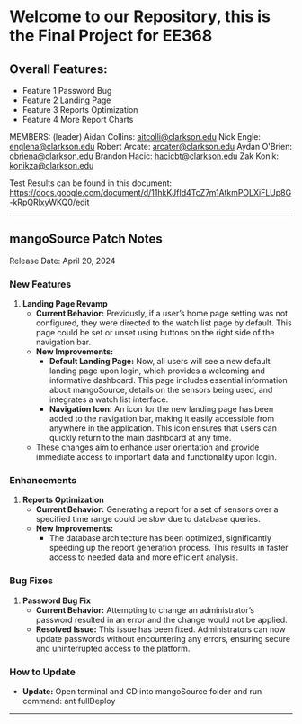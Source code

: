 # Welcome to our Repository, this is the Final Project for EE368 #

## Overall Features: ## 
- Feature 1 Password Bug
- Feature 2 Landing Page
- Feature 3 Reports Optimization
- Feature 4 More Report Charts

MEMBERS:
(leader) Aidan Collins: aitcolli@clarkson.edu 
Nick Engle: englena@clarkson.edu
Robert Arcate: arcater@clarkson.edu
Aydan O'Brien: obriena@clarkson.edu
Brandon Hacic: hacicbt@clarkson.edu
Zak Konik: konikza@clarkson.edu

Test Results can be found in this document:
https://docs.google.com/document/d/11hkKJfId4TcZ7m1AtkmPOLXiFLUp8G-kRpQRlxyWKQ0/edit

------------------------------------------------------------------------------------------------------------------------------------


## mangoSource Patch Notes 

Release Date: April 20, 2024


### New Features

1. **Landing Page Revamp**
   - **Current Behavior:** Previously, if a user’s home page setting was not configured, they were directed to the watch list page by default. This page could be set or unset using buttons on the right side of the navigation bar.
   - **New Improvements:**
     - **Default Landing Page:** Now, all users will see a new default landing page upon login, which provides a welcoming and informative dashboard. This page includes essential information about mangoSource, details on the sensors being used, and integrates a watch list interface.
     - **Navigation Icon:** An icon for the new landing page has been added to the navigation bar, making it easily accessible from anywhere in the application. This icon ensures that users can quickly return to the main dashboard at any time.
   - These changes aim to enhance user orientation and provide immediate access to important data and functionality upon login.

### Enhancements

1. **Reports Optimization**
   - **Current Behavior:** Generating a report for a set of sensors over a specified time range could be slow due to database queries.
   - **New Improvements:**
     - The database architecture has been optimized, significantly speeding up the report generation process. This results in faster access to needed data and more efficient analysis.

### Bug Fixes

1. **Password Bug Fix**
   - **Current Behavior:** Attempting to change an administrator’s password resulted in an error and the change would not be applied.
   - **Resolved Issue:** This issue has been fixed. Administrators can now update passwords without encountering any errors, ensuring secure and uninterrupted access to the platform.

### How to Update

- **Update:** Open terminal and CD into mangoSource folder and run command: ant fullDeploy



------------------------------------------------------------------------------------------------------------------------------------

